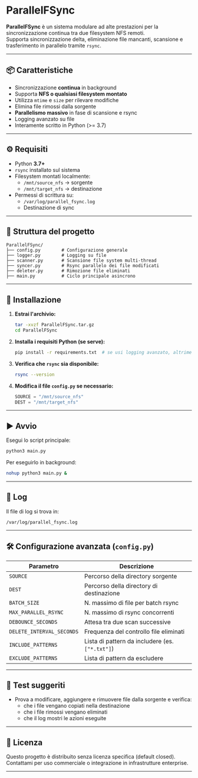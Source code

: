 # ParallelFSync

**ParallelFSync** è un sistema modulare ad alte prestazioni per la sincronizzazione continua tra due filesystem NFS remoti.  
Supporta sincronizzazione delta, eliminazione file mancanti, scansione e trasferimento in parallelo tramite `rsync`.

---

## 📦 Caratteristiche

- Sincronizzazione **continua** in background
- Supporta **NFS o qualsiasi filesystem montato**
- Utilizza `mtime` e `size` per rilevare modifiche
- Elimina file rimossi dalla sorgente
- **Parallelismo massivo** in fase di scansione e rsync
- Logging avanzato su file
- Interamente scritto in Python (>= 3.7)

---

## ⚙️ Requisiti

- Python **3.7+**
- `rsync` installato sul sistema
- Filesystem montati localmente:
  - `/mnt/source_nfs` → sorgente
  - `/mnt/target_nfs` → destinazione
- Permessi di scrittura su:
  - `/var/log/parallel_fsync.log`
  - Destinazione di sync

---

## 📁 Struttura del progetto

```
ParallelFSync/
├── config.py        # Configurazione generale
├── logger.py        # Logging su file
├── scanner.py       # Scansione file system multi-thread
├── syncer.py        # Rsync parallelo dei file modificati
├── deleter.py       # Rimozione file eliminati
├── main.py          # Ciclo principale asincrono
```

---

## 🚀 Installazione

1. **Estrai l'archivio:**
   ```bash
   tar -xvzf ParallelFSync.tar.gz
   cd ParallelFSync
   ```

2. **Installa i requisiti Python (se serve):**
   ```bash
   pip install -r requirements.txt  # se usi logging avanzato, altrimenti non necessario
   ```

3. **Verifica che `rsync` sia disponibile:**
   ```bash
   rsync --version
   ```

4. **Modifica il file `config.py` se necessario:**
   ```python
   SOURCE = "/mnt/source_nfs"
   DEST = "/mnt/target_nfs"
   ```

---

## ▶️ Avvio

Esegui lo script principale:
```bash
python3 main.py
```

Per eseguirlo in background:
```bash
nohup python3 main.py &
```

---

## 📝 Log

Il file di log si trova in:
```
/var/log/parallel_fsync.log
```

---

## 🛠️ Configurazione avanzata (`config.py`)

| Parametro               | Descrizione                                           |
|-------------------------|-------------------------------------------------------|
| `SOURCE`                | Percorso della directory sorgente                     |
| `DEST`                  | Percorso della directory di destinazione              |
| `BATCH_SIZE`            | N. massimo di file per batch rsync                    |
| `MAX_PARALLEL_RSYNC`    | N. massimo di rsync concorrenti                       |
| `DEBOUNCE_SECONDS`      | Attesa tra due scan successive                        |
| `DELETE_INTERVAL_SECONDS` | Frequenza del controllo file eliminati            |
| `INCLUDE_PATTERNS`      | Lista di pattern da includere (es. `["*.txt"]`)       |
| `EXCLUDE_PATTERNS`      | Lista di pattern da escludere                         |

---

## 🧪 Test suggeriti

- Prova a modificare, aggiungere e rimuovere file dalla sorgente e verifica:
  - che i file vengano copiati nella destinazione
  - che i file rimossi vengano eliminati
  - che il log mostri le azioni eseguite

---

## 📄 Licenza

Questo progetto è distribuito senza licenza specifica (default closed).  
Contattami per uso commerciale o integrazione in infrastrutture enterprise.

---
